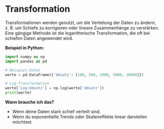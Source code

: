 # Transformation

Transformationen werden genutzt, um die Verteilung der Daten zu ändern, z. B. um Schiefe zu korrigieren oder lineare Zusammenhänge zu verstärken. Eine gängige Methode ist die logarithmische Transformation, die oft bei schiefen Daten angewendet wird.

**Beispiel in Python:**
```python
import numpy as np
import pandas as pd

# Beispiel-Daten
werte = pd.DataFrame({'Umsatz': [100, 500, 1000, 5000, 10000]})

# Log-Transformation
werte['Log-Umsatz'] = np.log(werte['Umsatz'])
print(werte)
```

**Wann brauche ich das?**
- Wenn deine Daten stark schief verteilt sind.
- Wenn du exponentielle Trends oder Skaleneffekte linear darstellen möchtest.
